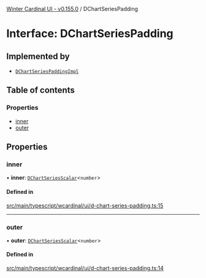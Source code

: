 [Winter Cardinal UI - v0.155.0](../index.md) / DChartSeriesPadding

# Interface: DChartSeriesPadding

## Implemented by

- [`DChartSeriesPaddingImpl`](../classes/DChartSeriesPaddingImpl.md)

## Table of contents

### Properties

- [inner](DChartSeriesPadding.md#inner)
- [outer](DChartSeriesPadding.md#outer)

## Properties

### inner

• **inner**: [`DChartSeriesScalar`](../index.md#dchartseriesscalar)<`number`\>

#### Defined in

[src/main/typescript/wcardinal/ui/d-chart-series-padding.ts:15](https://github.com/winter-cardinal/winter-cardinal-ui/blob/v0.155.0/src/main/typescript/wcardinal/ui/d-chart-series-padding.ts#L15)

___

### outer

• **outer**: [`DChartSeriesScalar`](../index.md#dchartseriesscalar)<`number`\>

#### Defined in

[src/main/typescript/wcardinal/ui/d-chart-series-padding.ts:14](https://github.com/winter-cardinal/winter-cardinal-ui/blob/v0.155.0/src/main/typescript/wcardinal/ui/d-chart-series-padding.ts#L14)
